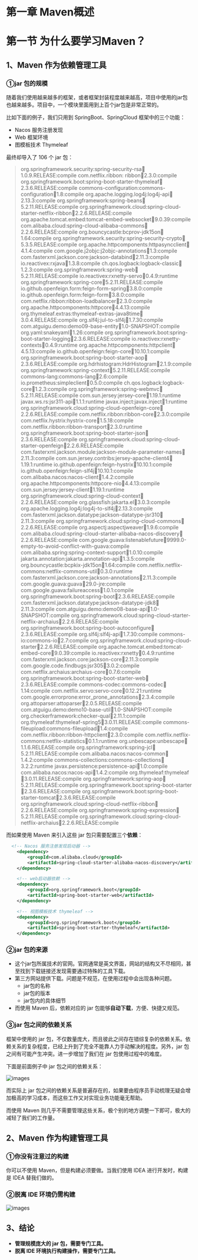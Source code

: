 # 第一章 Maven概述

# 第一节 为什么要学习Maven？

## 1、Maven 作为依赖管理工具

### ①jar 包的规模

随着我们使用越来越多的框架，或者框架封装程度越来越高，项目中使用的jar包也越来越多。项目中，一个模块里面用到上百个jar包是非常正常的。

比如下面的例子，我们只用到 SpringBoot、SpringCloud 框架中的三个功能：

-   Nacos 服务注册发现
-   Web 框架环境
-   图模板技术 Thymeleaf

最终却导入了 106 个 jar 包：

>   org.springframework.security:spring-security-rsa:jar:1.0.9.RELEASE:compile
>   com.netflix.ribbon: ribbon:jar:2.3.0:compile
>   org.springframework.boot:spring-boot-starter-thymeleaf:jar:2.3.6.RELEASE:compile
>   commons-configuration:commons-configuration:jar:1.8:compile
>   org.apache.logging.log4j:log4j-api:jar:2.13.3:compile
>   org.springframework:spring-beans:jar:5.2.11.RELEASE:compile
>   org.springframework.cloud:spring-cloud-starter-netflix-ribbon:jar:2.2.6.RELEASE:compile
>   org.apache.tomcat.embed:tomcat-embed-websocket:jar:9.0.39:compile
>   com.alibaba.cloud:spring-cloud-alibaba-commons:jar:2.2.6.RELEASE:compile
>   org.bouncycastle:bcprov-jdk15on:jar:1.64:compile
>   org.springframework.security:spring-security-crypto:jar:5.3.5.RELEASE:compile
>   org.apache.httpcomponents:httpasyncclient:jar:4.1.4:compile
>   com.google.j2objc:j2objc-annotations:jar:1.3:compile
>   com.fasterxml.jackson.core:jackson-databind:jar:2.11.3:compile
>   io.reactivex:rxjava:jar:1.3.8:compile
>   ch.qos.logback:logback-classic:jar:1.2.3:compile
>   org.springframework:spring-web:jar:5.2.11.RELEASE:compile
>   io.reactivex:rxnetty-servo:jar:0.4.9:runtime
>   org.springframework:spring-core:jar:5.2.11.RELEASE:compile
>   io.github.openfeign.form:feign-form-spring:jar:3.8.0:compile
>   io.github.openfeign.form:feign-form:jar:3.8.0:compile
>   com.netflix.ribbon:ribbon-loadbalancer:jar:2.3.0:compile
>   org.apache.httpcomponents:httpcore:jar:4.4.13:compile
>   org.thymeleaf.extras:thymeleaf-extras-java8time:jar:3.0.4.RELEASE:compile
>   org.slf4j:jul-to-slf4j:jar:1.7.30:compile
>   com.atguigu.demo:demo09-base-entity:jar:1.0-SNAPSHOT:compile
>   org.yaml:snakeyaml:jar:1.26:compile
>   org.springframework.boot:spring-boot-starter-logging:jar:2.3.6.RELEASE:compile
>   io.reactivex:rxnetty-contexts:jar:0.4.9:runtime
>   org.apache.httpcomponents:httpclient:jar:4.5.13:compile
>   io.github.openfeign:feign-core:jar:10.10.1:compile
>   org.springframework.boot:spring-boot-starter-aop:jar:2.3.6.RELEASE:compile
>   org.hdrhistogram:HdrHistogram:jar:2.1.9:compile
>   org.springframework:spring-context:jar:5.2.11.RELEASE:compile
>   commons-lang:commons-lang:jar:2.6:compile
>   io.prometheus:simpleclient:jar:0.5.0:compile
>   ch.qos.logback:logback-core:jar:1.2.3:compile
>   org.springframework:spring-webmvc:jar:5.2.11.RELEASE:compile
>   com.sun.jersey:jersey-core:jar:1.19.1:runtime
>   javax.ws.rs:jsr311-api:jar:1.1.1:runtime
>   javax.inject:javax.inject:jar:1:runtime
>   org.springframework.cloud:spring-cloud-openfeign-core:jar:2.2.6.RELEASE:compile
>   com.netflix.ribbon:ribbon-core:jar:2.3.0:compile
>   com.netflix.hystrix:hystrix-core:jar:1.5.18:compile
>   com.netflix.ribbon:ribbon-transport:jar:2.3.0:runtime
>   org.springframework.boot:spring-boot-starter-json:jar:2.3.6.RELEASE:compile
>   org.springframework.cloud:spring-cloud-starter-openfeign:jar:2.2.6.RELEASE:compile
>   com.fasterxml.jackson.module:jackson-module-parameter-names:jar:2.11.3:compile
>   com.sun.jersey.contribs:jersey-apache-client4:jar:1.19.1:runtime
>   io.github.openfeign:feign-hystrix:jar:10.10.1:compile
>   io.github.openfeign:feign-slf4j:jar:10.10.1:compile
>   com.alibaba.nacos:nacos-client:jar:1.4.2:compile
>   org.apache.httpcomponents:httpcore-nio:jar:4.4.13:compile
>   com.sun.jersey:jersey-client:jar:1.19.1:runtime
>   org.springframework.cloud:spring-cloud-context:jar:2.2.6.RELEASE:compile
>   org.glassfish:jakarta.el:jar:3.0.3:compile
>   org.apache.logging.log4j:log4j-to-slf4j:jar:2.13.3:compile
>   com.fasterxml.jackson.datatype:jackson-datatype-jsr310:jar:2.11.3:compile
>   org.springframework.cloud:spring-cloud-commons:jar:2.2.6.RELEASE:compile
>   org.aspectj:aspectjweaver:jar:1.9.6:compile
>   com.alibaba.cloud:spring-cloud-starter-alibaba-nacos-discovery:jar:2.2.6.RELEASE:compile
>   com.google.guava:listenablefuture:jar:9999.0-empty-to-avoid-conflict-with-guava:compile
>   com.alibaba.spring:spring-context-support:jar:1.0.10:compile
>   jakarta.annotation:jakarta.annotation-api:jar:1.3.5:compile
>   org.bouncycastle:bcpkix-jdk15on:jar:1.64:compile
>   com.netflix.netflix-commons:netflix-commons-util:jar:0.3.0:runtime
>   com.fasterxml.jackson.core:jackson-annotations:jar:2.11.3:compile
>   com.google.guava:guava:jar:29.0-jre:compile
>   com.google.guava:failureaccess:jar:1.0.1:compile
>   org.springframework.boot:spring-boot:jar:2.3.6.RELEASE:compile
>   com.fasterxml.jackson.datatype:jackson-datatype-jdk8:jar:2.11.3:compile
>   com.atguigu.demo:demo08-base-api:jar:1.0-SNAPSHOT:compile
>   org.springframework.cloud:spring-cloud-starter-netflix-archaius:jar:2.2.6.RELEASE:compile
>   org.springframework.boot:spring-boot-autoconfigure:jar:2.3.6.RELEASE:compile
>   org.slf4j:slf4j-api:jar:1.7.30:compile
>   commons-io:commons-io:jar:2.7:compile
>   org.springframework.cloud:spring-cloud-starter:jar:2.2.6.RELEASE:compile
>   org.apache.tomcat.embed:tomcat-embed-core:jar:9.0.39:compile
>   io.reactivex:rxnetty:jar:0.4.9:runtime
>   com.fasterxml.jackson.core:jackson-core:jar:2.11.3:compile
>   com.google.code.findbugs:jsr305:jar:3.0.2:compile
>   com.netflix.archaius:archaius-core:jar:0.7.6:compile
>   org.springframework.boot:spring-boot-starter-web:jar:2.3.6.RELEASE:compile
>   commons-codec:commons-codec:jar:1.14:compile
>   com.netflix.servo:servo-core:jar:0.12.21:runtime
>   com.google.errorprone:error_prone_annotations:jar:2.3.4:compile
>   org.attoparser:attoparser:jar:2.0.5.RELEASE:compile
>   com.atguigu.demo:demo10-base-util:jar:1.0-SNAPSHOT:compile
>   org.checkerframework:checker-qual:jar:2.11.1:compile
>   org.thymeleaf:thymeleaf-spring5:jar:3.0.11.RELEASE:compile
>   commons-fileupload:commons-fileupload:jar:1.4:compile
>   com.netflix.ribbon:ribbon-httpclient:jar:2.3.0:compile
>   com.netflix.netflix-commons:netflix-statistics:jar:0.1.1:runtime
>   org.unbescape:unbescape:jar:1.1.6.RELEASE:compile
>   org.springframework:spring-jcl:jar:5.2.11.RELEASE:compile
>   com.alibaba.nacos:nacos-common:jar:1.4.2:compile
>   commons-collections:commons-collections:jar:3.2.2:runtime
>   javax.persistence:persistence-api:jar:1.0:compile
>   com.alibaba.nacos:nacos-api:jar:1.4.2:compile
>   org.thymeleaf:thymeleaf:jar:3.0.11.RELEASE:compile
>   org.springframework:spring-aop:jar:5.2.11.RELEASE:compile
>   org.springframework.boot:spring-boot-starter:jar:2.3.6.RELEASE:compile
>   org.springframework.boot:spring-boot-starter-tomcat:jar:2.3.6.RELEASE:compile
>   org.springframework.cloud:spring-cloud-netflix-ribbon:jar:2.2.6.RELEASE:compile
>   org.springframework:spring-expression:jar:5.2.11.RELEASE:compile
>   org.springframework.cloud:spring-cloud-netflix-archaius:jar:2.2.6.RELEASE:compile

而如果使用 Maven 来引入这些 jar 包只需要配置三个**依赖**：

```xml
  <!-- Nacos 服务注册发现启动器 -->
    <dependency>
        <groupId>com.alibaba.cloud</groupId>
        <artifactId>spring-cloud-starter-alibaba-nacos-discovery</artifactId>
    </dependency>

    <!-- web启动器依赖 -->
    <dependency>
        <groupId>org.springframework.boot</groupId>
        <artifactId>spring-boot-starter-web</artifactId>
    </dependency>

    <!-- 视图模板技术 thymeleaf -->
    <dependency>
        <groupId>org.springframework.boot</groupId>
        <artifactId>spring-boot-starter-thymeleaf</artifactId>
    </dependency>
```

### ②jar 包的来源

-   这个jar包所属技术的官网。官网通常是英文界面，网站的结构又不尽相同，甚至找到下载链接还发现需要通过特殊的工具下载。
-   第三方网站提供下载。问题是不规范，在使用过程中会出现各种问题。
    -   jar包的名称
    -   jar包的版本
    -   jar包内的具体细节
-   而使用 Maven 后，依赖对应的 jar 包能够**自动下载**，方便、快捷又规范。

### ③jar 包之间的依赖关系

框架中使用的 jar 包，不仅数量庞大，而且彼此之间存在错综复杂的依赖关系。依赖关系的复杂程度，已经上升到了完全不能靠人力手动解决的程度。另外，jar 包之间有可能产生冲突。进一步增加了我们在 jar 包使用过程中的难度。

下面是前面例子中 jar 包之间的依赖关系：

![images](img/01.Maven%E6%A6%82%E8%BF%B0/img006.ab4f2e31.png)

而实际上 jar 包之间的依赖关系是普遍存在的，如果要由程序员手动梳理无疑会增加极高的学习成本，而这些工作又对实现业务功能毫无帮助。

而使用 Maven 则几乎不需要管理这些关系，极个别的地方调整一下即可，极大的减轻了我们的工作量。

## 2、Maven 作为构建管理工具

### ①你没有注意过的构建

你可以不使用 Maven，但是构建必须要做。当我们使用 IDEA 进行开发时，构建是 IDEA 替我们做的。

### ②脱离 IDE 环境仍需构建

![images](img/01.Maven%E6%A6%82%E8%BF%B0/img010.74e515e5.png)

## 3、结论

-   **管理规模庞大的 jar 包，需要专门工具。**
-   **脱离 IDE 环境执行构建操作，需要专门工具。**